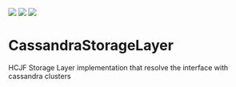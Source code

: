 ![](https://img.shields.io/travis/javaito/CassandraStorageLayer.svg)
![](https://img.shields.io/github/license/javaito/CassandraStorageLayer.svg)
![](https://img.shields.io/github/release/javaito/CassandraStorageLayer.svg)

# CassandraStorageLayer
HCJF Storage Layer implementation that resolve the interface with cassandra clusters
